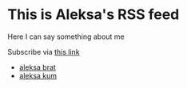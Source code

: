 # This is Aleksa's RSS feed
Here I can say something about me

Subscribe via [this link](https://aleksa.cf/rss.xml)

- [aleksa brat](aleksa.html "2021-07-04")
- [aleksa kum](aleksakum.html "2021-07-04")
